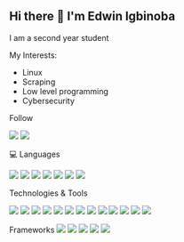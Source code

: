 ## Hi there 👋 I'm Edwin Igbinoba


I am a second year student

My Interests:
* Linux
* Scraping
* Low level programming
* Cybersecurity

Follow

<span>
  <img src="https://img.shields.io/badge/X-%23000000.svg?style=for-the-badge&logo=X&logoColor=white">
  <img src="https://custom-icon-badges.demolab.com/badge/LinkedIn-0A66C2?style=for-the-badge&logo=linkedin-white&logoColor=fff">
</span>

💻 Languages

<span> 
  <img src="https://img.shields.io/badge/HTML5-E34F26?style=for-the-badge&logo=html5&logoColor=white">
  <img src="https://img.shields.io/badge/CSS3-1572B6?style=for-the-badge&logo=css3&logoColor=white">
  <img src="https://img.shields.io/badge/JavaScript-F7DF1E?style=for-the-badge&logo=javascript&logoColor=black">
  <img src="https://img.shields.io/badge/Java-ED8B00?style=for-the-badge&logo=java&logoColor=white">
  <img src="https://img.shields.io/badge/C-00599C?style=for-the-badge&logo=c&logoColor=white">
  <img src="https://img.shields.io/badge/python-3670A0?style=for-the-badge&logo=python&logoColor=ffdd54">
  <img src="https://img.shields.io/badge/Kotlin-%237F52FF.svg?style=for-the-badge&logo=kotlin&logoColor=white">
</span>

Technologies & Tools

<span>
  <img src="https://img.shields.io/badge/Neovim-57A143?style=for-the-badge&logo=neovim&logoColor=fff">
  <img src="https://img.shields.io/badge/IntelliJIDEA-000000.svg?style=for-the-badge&logo=intellij-idea&logoColor=white">
  <img src="https://img.shields.io/badge/Rider-000?style=for-the-badge&logo=rider&logoColor=fff">
  <img src="https://custom-icon-badges.demolab.com/badge/Visual%20Studio%20Code-0078d7.svg?style=for-the-badge&logo=vsc&logoColor=white">
  <img src="https://img.shields.io/badge/MySQL-4479A1?style=for-the-badge&logo=mysql&logoColor=fff">
  <img src="https://img.shields.io/badge/SQLite-%2307405e.svg?style=for-the-badge&logo=sqlite&logoColor=white">
  <img src="https://img.shields.io/badge/Blender-%23F5792A.svg?style=for-the-badge&logo=blender&logoColor=white">
  <img src="https://img.shields.io/badge/Krita-203759?style=for-the-badge&logo=krita&logoColor=EEF37B">
  <img src="https://img.shields.io/badge/Unity-%23000000.svg?style=for-the-badge&logo=unity&logoColor=white">
  <img src="https://img.shields.io/badge/Notion-000?style=for-the-badge&logo=notion&logoColor=fff">
  <img src="https://img.shields.io/badge/Linux-FCC624?style=for-the-badge&logo=linux&logoColor=black">
  <img src="https://img.shields.io/badge/Git-F05032?style=for-the-badge&logo=git&logoColor=fff">
  <img src="https://img.shields.io/badge/Wezterm-4E49EE?style=for-the-badge&logo=wezterm&logoColor=fff">

</span>

Frameworks
<span>
  <img src="https://img.shields.io/badge/Bootstrap-7952B3?style=for-the-badge&logo=bootstrap&logoColor=fff">
  <img src="https://img.shields.io/badge/Django-%23092E20.svg?style=for-the-badge&logo=django&logoColor=white">
  <img src="https://img.shields.io/badge/Flask-000?style=for-the-badge&logo=flask&logoColor=fff">
  <img src="https://img.shields.io/badge/Selenium-43B02A?style=for-the-badge&logo=selenium&logoColor=fff">
  <img src="https://img.shields.io/badge/Tailwind%20CSS-%2338B2AC.svg?style=for-the-badge&logo=tailwind-css&logoColor=white">
</span>









<!--<div style="text-align: center">  <img src="https://github-readme-stats.vercel.app/api?username=hhgsx&count_private=true&show_icons=true&theme=prussian" width="400"><br />  <img src="https://github-readme-stats.vercel.app/api/top-langs/?username=hhgsx&hide=php&title_color=ffffff&text_color=c9cacc&icon_color=4AB197&bg_color=1A2B34" /></div> -->









<!--
**hhgsx/hhgsx** is a ✨ _special_ ✨ repository because its `README.md` (this file) appears on your GitHub profile.

Here are some ideas to get you started:

- 🔭 I’m currently working on ...
- 🌱 I’m currently learning ...
- 👯 I’m looking to collaborate on ...
- 🤔 I’m looking for help with ...
- 💬 Ask me about ...
- 📫 How to reach me: ...
- 😄 Pronouns: ...
- ⚡ Fun fact: ...
-->
